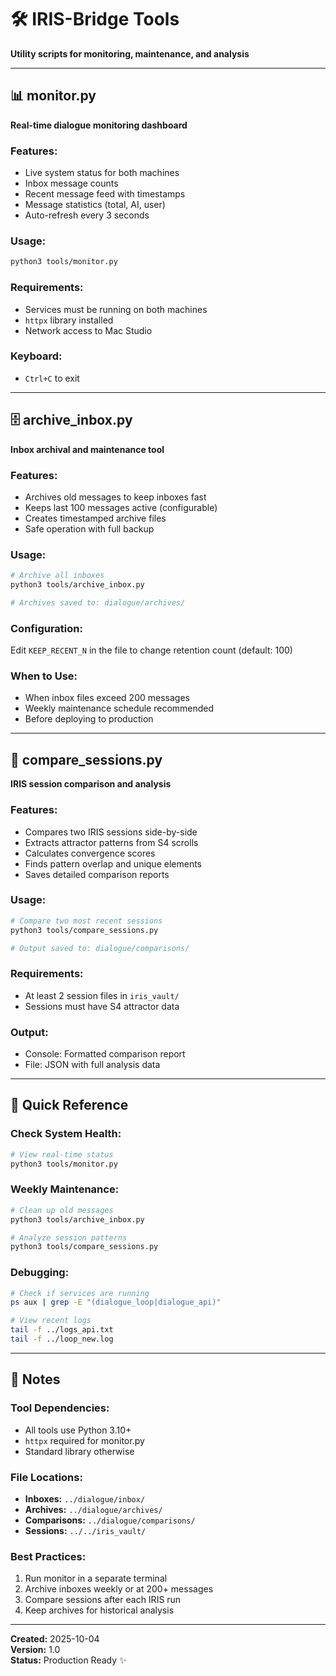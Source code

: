 # 🛠️ IRIS-Bridge Tools

**Utility scripts for monitoring, maintenance, and analysis**

---

## 📊 monitor.py

**Real-time dialogue monitoring dashboard**

### Features:
- Live system status for both machines
- Inbox message counts
- Recent message feed with timestamps
- Message statistics (total, AI, user)
- Auto-refresh every 3 seconds

### Usage:
```bash
python3 tools/monitor.py
```

### Requirements:
- Services must be running on both machines
- `httpx` library installed
- Network access to Mac Studio

### Keyboard:
- `Ctrl+C` to exit

---

## 🗄️ archive_inbox.py

**Inbox archival and maintenance tool**

### Features:
- Archives old messages to keep inboxes fast
- Keeps last 100 messages active (configurable)
- Creates timestamped archive files
- Safe operation with full backup

### Usage:
```bash
# Archive all inboxes
python3 tools/archive_inbox.py

# Archives saved to: dialogue/archives/
```

### Configuration:
Edit `KEEP_RECENT_N` in the file to change retention count (default: 100)

### When to Use:
- When inbox files exceed 200 messages
- Weekly maintenance schedule recommended
- Before deploying to production

---

## 🔬 compare_sessions.py

**IRIS session comparison and analysis**

### Features:
- Compares two IRIS sessions side-by-side
- Extracts attractor patterns from S4 scrolls
- Calculates convergence scores
- Finds pattern overlap and unique elements
- Saves detailed comparison reports

### Usage:
```bash
# Compare two most recent sessions
python3 tools/compare_sessions.py

# Output saved to: dialogue/comparisons/
```

### Requirements:
- At least 2 session files in `iris_vault/`
- Sessions must have S4 attractor data

### Output:
- Console: Formatted comparison report
- File: JSON with full analysis data

---

## 🔧 Quick Reference

### Check System Health:
```bash
# View real-time status
python3 tools/monitor.py
```

### Weekly Maintenance:
```bash
# Clean up old messages
python3 tools/archive_inbox.py

# Analyze session patterns
python3 tools/compare_sessions.py
```

### Debugging:
```bash
# Check if services are running
ps aux | grep -E "(dialogue_loop|dialogue_api)"

# View recent logs
tail -f ../logs_api.txt
tail -f ../loop_new.log
```

---

## 📝 Notes

### Tool Dependencies:
- All tools use Python 3.10+
- `httpx` required for monitor.py
- Standard library otherwise

### File Locations:
- **Inboxes:** `../dialogue/inbox/`
- **Archives:** `../dialogue/archives/`
- **Comparisons:** `../dialogue/comparisons/`
- **Sessions:** `../../iris_vault/`

### Best Practices:
1. Run monitor in a separate terminal
2. Archive inboxes weekly or at 200+ messages
3. Compare sessions after each IRIS run
4. Keep archives for historical analysis

---

**Created:** 2025-10-04  
**Version:** 1.0  
**Status:** Production Ready ✨
